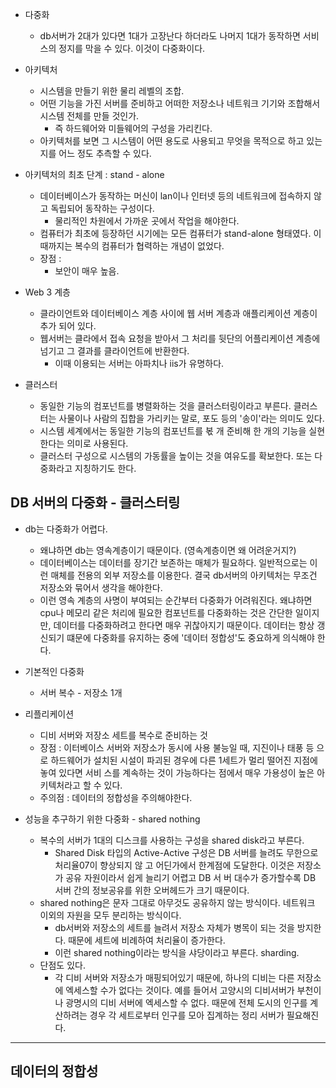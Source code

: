 - 다중화 
	- db서버가 2대가 있다면 1대가 고장난다 하더라도 나머지 1대가 동작하면 서비스의 정지를 막을 수 있다. 이것이 다중화이다. 
- 아키텍처
	- 시스템을 만들기 위한 물리 레벨의 조합. 
	- 어떤 기능을 가진 서버를 준비하고 어떠한 저장소나 네트워크 기기와 조합해서 시스템 전체를 만들 것인가. 
		- 즉 하드웨어와 미들웨어의 구성을 가리킨다. 
	- 아키텍처를 보면 그 시스템이 어떤 용도로 사용되고 무엇을 목적으로 하고 있는지를 어느 정도 추측할 수 있다. 


- 아키텍처의 최초 단계  : stand - alone
	- 데이터베이스가 동작하는 머신이 lan이나 인터넷 등의 네트워크에 접속하지 않고 독립되어 동작하는 구성이다. 
		- 물리적인 차원에서 가까운 곳에서 작업을 해야한다. 
	- 컴퓨터가 최초에 등장하던 시기에는 모든 컴퓨터가 stand-alone 형태였다. 이때까지는 복수의 컴퓨터가 협력하는 개념이 없었다. 
	- 장점 : 
		- 보안이 매우 높음. 
- Web 3 계층 
	- 클라이언트와 데이터베이스 계층 사이에 웹 서버 계층과 애플리케이션 계층이 추가 되어 있다. 
	- 웹서버는 클라에서 접속 요청을 받아서 그 처리를 뒷단의 어플리케이션 계층에 넘기고 그 결과를 클라이언트에 반환한다. 
		- 이때 이용되는 서버는 아파치나 iis가 유명하다. 


- 클러스터 
	- 동일한 기능의 컴포넌트를 병렬화하는 것을 클러스터링이라고 부른다. 클러스터는 사물이나 사람의 집합을 가리키는 말로, 포도 등의 '송이'라는 의미도 있다. 
	- 시스템 세계에서는 동일한 기능의 컴포넌트를 볷 개 준비해 한 개의 기능을 실현한다는 의미로 사용된다. 
	- 클러스터 구성으로 시스템의 가동률을 높이는 것을 여유도를 확보한다. 또는 다중화라고 지칭하기도 한다. 


## DB 서버의 다중화 - 클러스터링 

- db는 다중화가 어렵다.
	- 왜냐하면 db는 영속계층이기 때문이다. (영속계층이면 왜 어려운거지?)
	- 데이터베이스는 데이터를 장기간 보존하는 매체가 필요하다. 일반적으로는 이런 매체를 전용의 외부 저장소를 이용한다. 결국 db서버의 아키텍처는 무조건 저장소와 묶어서 생각을 해야한다. 
	- 이런 영속 계층의 사명이 부여되는 순간부터 다중화가 어려워진다. 왜냐하면 cpu나 메모리 같은 처리에 필요한 컴포넌트를 다중화하는 것은 간단한 일이지만, 데이터를 다중화하려고 한다면 매우 귀찮아지기 때문이다. 데이터는 항상 갱신되기 떄문에 다중화를 유지하는 중에 '데이터 정합성'도 중요하게 의식해야 한다. 


- 기본적인 다중화 
	- 서버 복수 - 저장소 1개 


- 리플리케이션 
	- 디비 서버와 저장소 세트를 복수로 준비하는 것 
	- 장점 : 이터베이스 서버와 저장소가 동시에 사용 불능일 때, 지진이나 태풍 등 으로 하드웨어가 설치된 시설이 파괴된 경우에 다른 1세트가 멀리 떨어진 지점에 놓여 있다면 서비 스를 계속하는 것이 가능하다는 점에서 매우 가용성이 높은 아키텍처라고 할 수 있다. 
	- 주의점 : 데이터의 정합성을 주의해야한다. 


- 성능을 추구하기 위한 다중화 - shared nothing 
	- 복수의 서버가 1대의 디스크를 사용하는 구성을 shared disk라고 부른다. 
		- Shared Disk 타입의 Active-Active 구성은 DB 서버를 늘려도 무한으로 처리율07이 향상되지 않 고 어딘가에서 한계점에 도달한다. 이것은 저장소가 공유 자원이라서 쉽게 늘리기 어렵고 DB 서 버 대수가 증가할수록 DB 서버 간의 정보공유를 위한 오버헤드가 크기 때문이다. 
	- shared nothing은 문자 그대로 아무것도 공유하지 않는 방식이다. 네트워크 이외의 자원을 모두 분리하는 방식이다. 
		- db서버와 저장소의 세트를 늘려서 저장소 자체가 병목이 되는 것을 방지한다. 때문에 세트에 비례하여 처리율이 증가한다. 
		- 이런 shared nothing이라는 방식을 샤당이라고 부른다. sharding. 
	- 단점도 있다. 
		- 각 디비 서버와 저장소가 매핑되어있기 때문에, 하나의 디비는 다른 저장소에 엑세스할 수가 없다는 것이다. 예를 들어서 고양시의 디비서버가 부천이나 광명시의 디비 서버에 엑세스할 수 없다. 때문에 전체 도시의 인구를 계산하려는 경우 각 세트로부터 인구를 모아 집계하는 정리 서버가 필요해진다. 




---

## 데이터의 정합성 


